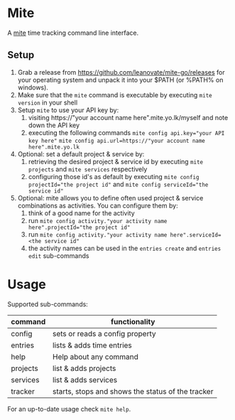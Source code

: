 # Mite

A [mite](https://mite.yo.lk/en/) time tracking command line interface.

## Setup

1. Grab a release from https://github.com/leanovate/mite-go/releases for your operating system and unpack it into your
$PATH (or %PATH% on windows).
2. Make sure that the `mite` command is executable by executing `mite version` in your shell
3. Setup `mite` to use your API key by:
   1. visiting https://"your account name here".mite.yo.lk/myself and note down the API key
   2. executing the following commands
   `mite config api.key="your API key here"`
   `mite config api.url=https://"your account name here".mite.yo.lk`
4. Optional: set a default project & service by:
   1. retrieving the desired project & service id by executing `mite projects` and `mite services` respectively
   2. configuring those id's as default by executing `mite config projectId="the project id"` and `mite config serviceId="the service id"`
5. Optional: mite allows you to define often used project & service combinations as activities. You can configure them by:
   1. think of a good name for the activity
   2. run `mite config activity."your activity name here".projectId="the project id"`
   3. run `mite config activity."your activity name here".serviceId=<the service id"`
   4. the activity names can be used in the `entries create` and `entries edit` sub-commands

# Usage

Supported sub-commands:

| command  | functionality                                     |
|----------|---------------------------------------------------|
| config   | sets or reads a config property                   |
| entries  | lists & adds time entries                         |
| help     | Help about any command                            |
| projects | list & adds projects                              |
| services | list & adds services                              |
| tracker  | starts, stops and shows the status of the tracker |

For an up-to-date usage check `mite help`.
